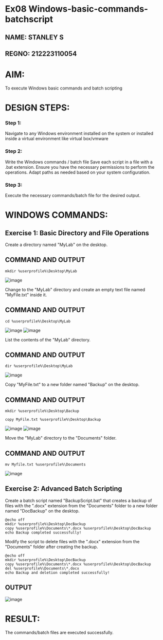 # Ex08 Windows-basic-commands-batchscript
## NAME: STANLEY S
## REGNO: 212223110054
# AIM:
To execute Windows basic commands and batch scripting

# DESIGN STEPS:
### Step 1:
Navigate to any Windows environment installed on the system or installed inside a virtual environment like virtual box/vmware 
### Step 2:
Write the Windows commands / batch file
Save each script in a file with a .bat extension.
Ensure you have the necessary permissions to perform the operations.
Adapt paths as needed based on your system configuration.
### Step 3:
Execute the necessary commands/batch file for the desired output. 

# WINDOWS COMMANDS:
## Exercise 1: Basic Directory and File Operations
Create a directory named "MyLab" on the desktop.

## COMMAND AND OUTPUT
```
mkdir %userprofile%\Desktop\MyLab
```
![image](https://github.com/user-attachments/assets/273cd6dc-d4e5-4894-8c8d-f348f3ba820a)

Change to the "MyLab" directory and create an empty text file named "MyFile.txt" inside it.

## COMMAND AND OUTPUT
```
cd %userprofile%\Desktop\MyLab
```
![image](https://github.com/user-attachments/assets/98ba2b43-f1a8-45d7-9049-1493cbd5e86b)
![image](https://github.com/user-attachments/assets/f7611b2b-5d55-405a-8c41-8886d57c866d)

List the contents of the "MyLab" directory.

## COMMAND AND OUTPUT
```
dir %userprofile%\Desktop\MyLab
```
![image](https://github.com/user-attachments/assets/9c2e7a90-b4f1-443d-ac7e-d72405b94cf1)

Copy "MyFile.txt" to a new folder named "Backup" on the desktop.

## COMMAND AND OUTPUT
```
mkdir %userprofile%\Desktop\Backup
```
```
copy MyFile.txt %userprofile%\Desktop\Backup
```
![image](https://github.com/user-attachments/assets/ca27f2a3-1bcb-45a4-8070-2612fccb62ec)
![image](https://github.com/user-attachments/assets/c8eb6788-a1cf-4a83-bda3-ffb8997d71ae)

Move the "MyLab" directory to the "Documents" folder.

## COMMAND AND OUTPUT
```
mv Myfile.txt %userprofile%\Documents
```
![image](https://github.com/user-attachments/assets/6c53690b-653f-48e3-9a8e-0bb5dd204f09)

## Exercise 2: Advanced Batch Scripting

Create a batch script named "BackupScript.bat" that creates a backup of files with the ".docx" extension from the "Documents" folder to a new folder named "DocBackup" on the desktop.
```
@echo off
mkdir %userprofile%\Desktop\DocBackup
copy %userprofile%\Documents\*.docx %userprofile%\Desktop\DocBackup
echo Backup completed successfully!
```
Modify the script to delete files with the ".docx" extension from the "Documents" folder after creating the backup.

```
@echo off
mkdir %userprofile%\Desktop\DocBackup
copy %userprofile%\Documents\*.docx %userprofile%\Desktop\DocBackup
del %userprofile%\Documents\*.docx
echo Backup and deletion completed successfully!
```

## OUTPUT
![image](https://github.com/user-attachments/assets/89d4a1ae-0207-40e3-b02c-6e03bd7d46d1)

# RESULT:
The commands/batch files are executed successfully.

